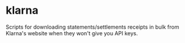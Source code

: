 # klarna
Scripts for downloading statements/settlements receipts in bulk from Klarna's website when they won't give you API keys.
